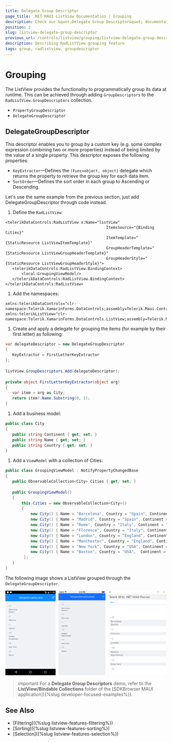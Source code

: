 ```yaml
---
title: Delegate Group Descriptor
page_title: .NET MAUI ListView Documentation | Grouping
description: Check our &quot;Delegate Group Descriptor&quot; documentation article for Telerik ListView for .NET MAUI.
position: 2
slug: listview-delegate-group-descriptor
previous_url: /controls/listview/grouping/listview-delegate-group-descriptor
description: Describing RadListView grouping feature
tags: group, radlistview, groupdescriptor
---
```


# Grouping

The ListView provides the functionality to programmatically group its data at runtime. This can be achieved through adding `GroupDescriptors` to the `RadListView.GroupDescriptors` collection.

* `PropertyGroupDescriptor`
* `DelegateGroupDescriptor`

## DelegateGroupDescriptor

This descriptor enables you to group by a custom key (e.g. some complex expression combining two or more properties) instead of being limited by the value of a single property. This descriptor exposes the following properties:

- `KeyExtractor`&mdash;Defines the `(Func<object, object)` delegate which returns the property to retrieve the group key for each data item.
- `SortOrder`&mdash;Defines the sort order in each group to Ascending or Descending.

Let's use the same example from the previous section, just add DelegateGroupDescriptor through code instead.

1. Define the `RadListView`:

 ```XAML
 <telerikDataControls:RadListView x:Name="listView"
                                             ItemsSource="{Binding Cities}"
                                             ItemTemplate="{StaticResource ListViewItemTemplate}"
                                             GroupHeaderTemplate="{StaticResource ListViewGroupHeaderTemplate}"
                                             GroupHeaderStyle="{StaticResource ListViewGroupHeaderStyle}">
    <telerikDataControls:RadListView.BindingContext>
        <local:GroupingViewModel/>
    </telerikDataControls:RadListView.BindingContext>
</telerikDataControls:RadListView>
 ```

1. Add the namespaces:

 ```XAML
xmlns:telerikDataControls="clr-namespace:Telerik.XamarinForms.DataControls;assembly=Telerik.Maui.Controls.Compatibility"
xmlns:telerikListView="clr-namespace:Telerik.XamarinForms.DataControls.ListView;assembly=Telerik.Maui.Controls.Compatibility"
 ```

1. Create and apply a delegate for grouping the items (for example by their first letter) as following:

 ```C#
 var delegateDescriptor = new DelegateGroupDescriptor
 { 
    KeyExtractor = FirstLetterKeyExtractor
 };

 listView.GroupDescriptors.Add(delegateDescriptor);

 private object FirstLetterKeyExtractor(object arg)
 {
    var item = arg as City;
    return item?.Name.Substring(0, 1);
 }
 ```

1. Add a business model:

 ```C#
public class City
{
    public string Continent { get; set; }
    public string Name { get; set; }
    public string Country { get; set; }
}
 ```

1. Add a `ViewModel` with a collection of Cities:

 ```C#
public class GroupingViewModel : NotifyPropertyChangedBase
{
    public ObservableCollection<City> Cities { get; set; }

    public GroupingViewModel()
    {
        this.Cities = new ObservableCollection<City>()
        {
            new City() { Name = "Barcelona", Country = "Spain", Continent = "Europe"},
            new City() { Name = "Madrid", Country = "Spain", Continent = "Europe" },
            new City() { Name = "Rome", Country = "Italy", Continent = "Europe" },
            new City() { Name = "Florence", Country = "Italy", Continent = "Europe" },
            new City() { Name = "London", Country = "England", Continent = "Europe" },
            new City() { Name = "Manchester", Country = "England", Continent = "Europe"},
            new City() { Name = "New York", Country = "USA", Continent = "North America" },
            new City() { Name = "Boston", Country = "USA",  Continent = "North America" }
         };
    }
}
 ```


The following image shows a ListView grouped through the `DelegateGroupDescriptor`.

![ListView Grouping](../images/listview_grouping_delegatedescriptor.png)

>important For a **Delegate Group Descriptors** demo, refer to the **ListView/Bindable Collections** folder of the [SDKBrowser MAUI application]({%slug developer-focused-examples%}).

## See Also

- [Filtering]({%slug listview-features-filtering%})
- [Sorting]({%slug listview-features-sorting%})
- [Selection]({%slug listview-features-selection%})
